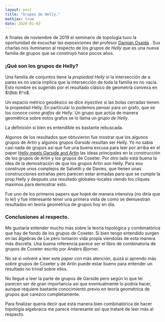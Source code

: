 ```yaml
---
layout: post
title: "Grupos de Helly."
mathjax: true
date: 2020-01-03
---
```



A finales de noviembre de 2019 el seminario de topología tuvo la oportunidad de escuchar las exposiciones del profesor [Damian Osajda](https://www.math.uni.wroc.pl/~dosaj/) . Sus charlas nos iluminaron al respecto de los _grupos de Helly_ que es una nueva familia de grupos que se construyó hace pocos años.

### ¡Qué son los grupos de Helly?

Una familia de conjuntos tiene la _propiedad Helly_ si la intersección de a pares es no vacía implica que la intersección de toda la familia es no vacía. Esto nombre es sugerido por el resultado clásico de geometría convexa en $\Bbb R^n$.

Un espacio métrico geodésico se dice _inyectivo_ si las bolas cerradas tienen la propiedad Helly. En particular lo podemos pensar para un grafo, que se los conoce como _grafos de Helly_. Un grupo que actúa de manera geométrica sobre estos grafos se lo llama un _grupo de Helly_.

La definición si bien es entendible es bastante rebuscada.

Algunos de los resultados que obtuvieron fue mostrar que los algunos grupos de _Artin_ y algunos grupos _Garside_ resultan ser Helly. Yo no sabía casi nada de grupos asi que fue una buena excusa para leer por arriba en el paper [Helly meets Garside and Artin](https://www.math.uni.wroc.pl/~dosaj/trav/Helly_Artin_Garside.pdf) las ideas principales en la construcción de los grupos de Artin y los grupos de Coxeter. Por otro lado está buena la idea de la demostración de que los grupos Artin son Helly. Para eso construye unos complejos de Salvetti y de Davies, que tienen unas construcciones extrañas pero parecen estar armadas para que se cumple la prop Helly y después usa resultado globales-locales viendo los cliques maximos para demostrar esto. 

Fue uno de los primeros papers que hojeé de manera intensiva (no diría que lo leí) y fue interesante tener una primera vista de como se demuestran resultados en teoría geométrica de grupos hoy en día.

### Conclusiones al respecto.

Me gustaría entender mucho más sobre la teoría topológica y combinatórica que hay de fondo de los grupos de Coxeter. Si bien tengo entendido surgen en las álgebras de Lie pero tomaron vida propia viendolas de esta manera más discreta. Una buena referencia parece ser el libro de combinatoria de grupos de Coxeter escrito por _Anders Bjorner_.

No sé si volveré a leer este paper con más atención, quizá si aprendo más sobre grupos de Coxeter y de Artin puede estar bueno para entender un resultado no trivial sobre ellos.

	
No llegué a leer la parte de grupos de Garside pero según lo que leí parecen ser de gran importancia así que eventualmente lo podría hacer, aunque requiere bastante conocimiento previo en teoría geométrica de grupos que carezco completamente.
	
Para finalizar quería decir que está manera bien combinatórica de hacer topología algebraica me parece interesante así que trataré de leer más al respecto.



